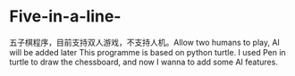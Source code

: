 # Five-in-a-line-
五子棋程序，目前支持双人游戏，不支持人机。Allow two humans to play, AI will be added later
This programme is based on python turtle.
I used Pen in turtle to draw the chessboard, and now I wanna to add some AI features.
